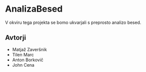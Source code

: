 # AnalizaBesed

V okviru tega projekta se bomo ukvarjali s preprosto analizo besed.

## Avtorji

* Matjaž Zaveršnik
* Tilen Marc
* Anton Borkovič
* John Cena